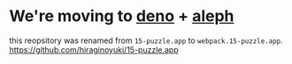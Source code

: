# We're moving to [deno](https://deno.land) + [aleph](https://alephjs.org)
this reopsitory was renamed from `15-puzzle.app` to `webpack.15-puzzle.app`. <br>
https://github.com/hiraginoyuki/15-puzzle.app
